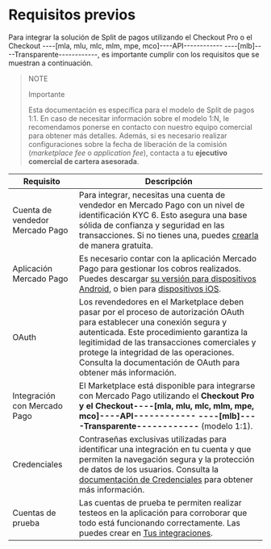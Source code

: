 # Requisitos previos

Para integrar la solución de Split de pagos utilizando el Checkout Pro o el Checkout ----[mla, mlu, mlc, mlm, mpe, mco]----API------------ ----[mlb]----Transparente------------, es importante cumplir con los requisitos que se muestran a continuación.

> NOTE
>
> Importante
>
> Esta documentación es específica para el modelo de Split de pagos 1:1. En caso de necesitar información sobre el modelo 1:N, le recomendamos ponerse en contacto con nuestro equipo comercial para obtener más detalles. Además, si es necesario realizar configuraciones sobre la fecha de liberación de la comisión (*marketplace fee* o *application fee*), contacta a tu **ejecutivo comercial de cartera asesorada**.

| Requisito                        | Descripción                                                                                                                                                                                                                                      |
|----------------------------------|--------------------------------------------------------------------------------------------------------------------------------------------------------------------------------------------------------------------------------------------------|
| Cuenta de vendedor Mercado Pago   | Para integrar, necesitas una cuenta de vendedor en Mercado Pago con un nivel de identificación KYC 6. Esto asegura una base sólida de confianza y seguridad en las transacciones. Si no tienes una, puedes [crearla](https://www.mercadopago[FAKER][URL][DOMAIN]hub/registration/landing) de manera gratuita. |
| Aplicación Mercado Pago           | Es necesario contar con la aplicación Mercado Pago para gestionar los cobros realizados. Puedes descargar [su versión para dispositivos Android](https://play.google.com/store/apps/details?id=com.mercadopago.wallet&hl=es_419), o bien para [dispositivos iOS](https://apps.apple.com/ar/app/mercado-pago/id925436649).                                                                       |
| OAuth                            | Los revendedores en el Marketplace deben pasar por el proceso de autorización OAuth para establecer una conexión segura y autenticada. Este procedimiento garantiza la legitimidad de las transacciones comerciales y protege la integridad de las operaciones. Consulta la documentación de OAuth para obtener más información. |
| Integración con Mercado Pago      | El Marketplace está disponible para integrarse con Mercado Pago utilizando el **Checkout Pro y el Checkout----[mla, mlu, mlc, mlm, mpe, mco]----API------------ ----[mlb]----Transparente------------** (modelo 1:1).                                                                                                           |
| Credenciales                     | Contraseñas exclusivas utilizadas para identificar una integración en tu cuenta y que permiten la navegación segura y la protección de datos de los usuarios. Consulta la [documentación de Credenciales](/developers/es/docs/split-payments/additional-content/your-integrations/credentials) para obtener más información.                     |
| Cuentas de prueba                 | Las cuentas de prueba te permiten realizar testeos en la aplicación para corroborar que todo está funcionando correctamente. Las puedes crear en [Tus integraciones](https://www.mercadopago[FAKER][URL][DOMAIN]/developers/panel/app).                                                                              |
